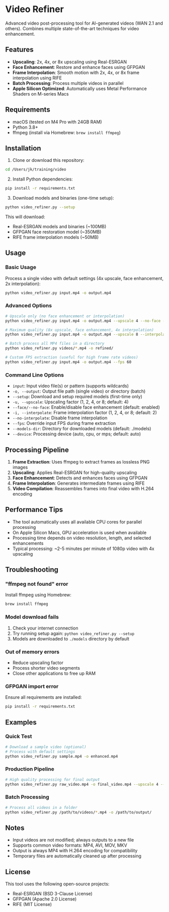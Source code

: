 # Video Refiner

Advanced video post-processing tool for AI-generated videos (WAN 2.1 and others). Combines multiple state-of-the-art techniques for video enhancement.

## Features

- **Upscaling**: 2x, 4x, or 8x upscaling using Real-ESRGAN
- **Face Enhancement**: Restore and enhance faces using GFPGAN
- **Frame Interpolation**: Smooth motion with 2x, 4x, or 8x frame interpolation using RIFE
- **Batch Processing**: Process multiple videos in parallel
- **Apple Silicon Optimized**: Automatically uses Metal Performance Shaders on M-series Macs

## Requirements

- macOS (tested on M4 Pro with 24GB RAM)
- Python 3.8+
- ffmpeg (install via Homebrew: `brew install ffmpeg`)

## Installation

1. Clone or download this repository:
```bash
cd /Users/jk/training/video
```

2. Install Python dependencies:
```bash
pip install -r requirements.txt
```

3. Download models and binaries (one-time setup):
```bash
python video_refiner.py --setup
```

This will download:
- Real-ESRGAN models and binaries (~100MB)
- GFPGAN face restoration model (~350MB)
- RIFE frame interpolation models (~50MB)

## Usage

### Basic Usage

Process a single video with default settings (4x upscale, face enhancement, 2x interpolation):
```bash
python video_refiner.py input.mp4 -o output.mp4
```

### Advanced Options

```bash
# Upscale only (no face enhancement or interpolation)
python video_refiner.py input.mp4 -o output.mp4 --upscale 4 --no-face --no-interpolate

# Maximum quality (8x upscale, face enhancement, 4x interpolation)
python video_refiner.py input.mp4 -o output.mp4 --upscale 8 --interpolate 4

# Batch process all MP4 files in a directory
python video_refiner.py videos/*.mp4 -o refined/

# Custom FPS extraction (useful for high frame rate videos)
python video_refiner.py input.mp4 -o output.mp4 --fps 60
```

### Command Line Options

- `input`: Input video file(s) or pattern (supports wildcards)
- `-o, --output`: Output file path (single video) or directory (batch)
- `--setup`: Download and setup required models (first-time only)
- `-u, --upscale`: Upscaling factor (1, 2, 4, or 8; default: 4)
- `--face/--no-face`: Enable/disable face enhancement (default: enabled)
- `-i, --interpolate`: Frame interpolation factor (1, 2, 4, or 8; default: 2)
- `--no-interpolate`: Disable frame interpolation
- `--fps`: Override input FPS during frame extraction
- `--models-dir`: Directory for downloaded models (default: ./models)
- `--device`: Processing device (auto, cpu, or mps; default: auto)

## Processing Pipeline

1. **Frame Extraction**: Uses ffmpeg to extract frames as lossless PNG images
2. **Upscaling**: Applies Real-ESRGAN for high-quality upscaling
3. **Face Enhancement**: Detects and enhances faces using GFPGAN
4. **Frame Interpolation**: Generates intermediate frames using RIFE
5. **Video Compilation**: Reassembles frames into final video with H.264 encoding

## Performance Tips

- The tool automatically uses all available CPU cores for parallel processing
- On Apple Silicon Macs, GPU acceleration is used when available
- Processing time depends on video resolution, length, and selected enhancements
- Typical processing: ~2-5 minutes per minute of 1080p video with 4x upscaling

## Troubleshooting

### "ffmpeg not found" error
Install ffmpeg using Homebrew:
```bash
brew install ffmpeg
```

### Model download fails
1. Check your internet connection
2. Try running setup again: `python video_refiner.py --setup`
3. Models are downloaded to `./models` directory by default

### Out of memory errors
- Reduce upscaling factor
- Process shorter video segments
- Close other applications to free up RAM

### GFPGAN import error
Ensure all requirements are installed:
```bash
pip install -r requirements.txt
```

## Examples

### Quick Test
```bash
# Download a sample video (optional)
# Process with default settings
python video_refiner.py sample.mp4 -o enhanced.mp4
```

### Production Pipeline
```bash
# High quality processing for final output
python video_refiner.py raw_video.mp4 -o final_video.mp4 --upscale 4 --interpolate 2
```

### Batch Processing
```bash
# Process all videos in a folder
python video_refiner.py /path/to/videos/*.mp4 -o /path/to/output/
```

## Notes

- Input videos are not modified; always outputs to a new file
- Supports common video formats: MP4, AVI, MOV, MKV
- Output is always MP4 with H.264 encoding for compatibility
- Temporary files are automatically cleaned up after processing

## License

This tool uses the following open-source projects:
- Real-ESRGAN (BSD 3-Clause License)
- GFPGAN (Apache 2.0 License)
- RIFE (MIT License)